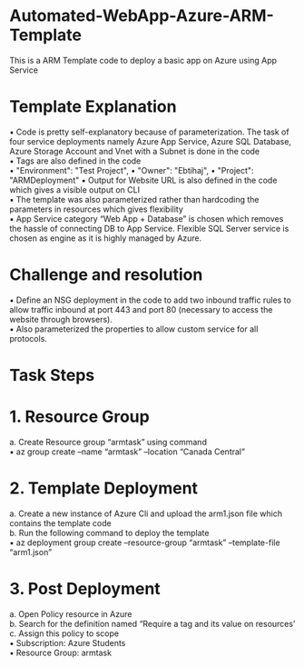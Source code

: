 # Automated-WebApp-Azure-ARM-Template
This is a ARM Template code to deploy a basic app on Azure using App Service <br>

# Template Explanation 
▪ Code is pretty self-explanatory because of parameterization. The task of four service deployments namely Azure App Service, Azure SQL Database, Azure Storage Account and Vnet with a Subnet is done in the code <br>
▪ Tags are also defined in the code <br> 
    • "Environment": "Test Project", 
    • "Owner": "Ebtihaj", 
    • "Project": "ARMDeployment" 
▪ Output for Website URL is also defined in the code which gives a visible output on CLI <br>
▪ The template was also parameterized rather than hardcoding the parameters in resources which gives flexibility <br>
▪ App Service category “Web App + Database” is chosen which removes the hassle of connecting DB to App Service. Flexible SQL Server service is chosen as engine as it is highly managed by Azure. <br>

# Challenge and resolution 
▪ Define an NSG deployment in the code to add two inbound traffic rules to allow traffic inbound at port 443 and port 80 (necessary to access the website through 
browsers). <br>
▪ Also parameterized the properties to allow custom service for all protocols.

# Task Steps 
# 1. Resource Group <br> 
  a. Create Resource group “armtask” using command  <br>
    ▪ az group create –name “armtask” –location “Canada Central” <br>
# 2. Template Deployment <br>
  a. Create a new instance of Azure Cli and upload the arm1.json file which contains the template code <br>
  b. Run the following command to deploy the template <br>
    ▪ az deployment group create –resource-group “armtask” –template-file “arm1.json” <br>
# 3. Post Deployment <br>
  a. Open Policy resource in Azure <br>
  b. Search for the definition named “Require a tag and its value on resources’ <br>
  c. Assign this policy to scope  <br>
    ▪ Subscription: Azure Students <br>
    ▪ Resource Group: armtask <br>
    
